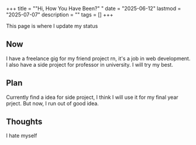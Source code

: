 +++
title = "\"Hi, How You Have Been?\" "
date = "2025-06-12"
lastmod = "2025-07-07"
description = ""
tags = []
+++

This page is where I update my status 

## Now

I have a freelance gig for my friend project rn, it's a job in web development. I also have a side project for professor in university. I will try my best. 

## Plan

Currently find a idea for side project, I think I will use it for my final year prject. But now, I run out of good idea.

## Thoughts

I hate myself

